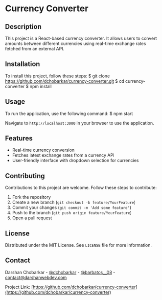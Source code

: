 # Currency Converter

## Description

This project is a React-based currency converter. It allows users to convert amounts between different currencies using real-time exchange rates fetched from an external API.

## Installation

To install this project, follow these steps:
$ git clone https://github.com/dchobarkar/currency-converter.git
$ cd currency-converter
$ npm install

## Usage

To run the application, use the following command:
$ npm start

Navigate to `http://localhost:3000` in your browser to use the application.

## Features

- Real-time currency conversion
- Fetches latest exchange rates from a currency API
- User-friendly interface with dropdown selection for currencies

## Contributing

Contributions to this project are welcome. Follow these steps to contribute:

1. Fork the repository
2. Create a new branch (`git checkout -b feature/YourFeature`)
3. Commit your changes (`git commit -m 'Add some feature'`)
4. Push to the branch (`git push origin feature/YourFeature`)
5. Open a pull request

## License

Distributed under the MIT License. See `LICENSE` file for more information.

## Contact

Darshan Chobarkar - [@dchobarkar](https://www.linkedin.com/in/dchobarkar/) - [@barbatos\_\_08](https://twitter.com/barbatos__08) - contact@darshanwebdev.com

Project Link: [https://github.com/dchobarkar/currency-converter](https://github.com/dchobarkar/currency-converter)

